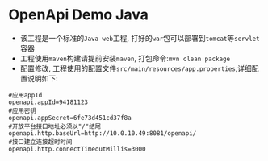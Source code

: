 # OpenApi Demo Java

* 该工程是一个标准的`Java web`工程, 打好的`war`包可以部署到`tomcat`等`servlet`容器
* 工程使用`maven`构建请提前安装`maven`, 打包命令:`mvn clean package`
* 配置修改, 工程使用的配置文件`src/main/resources/app.properties`,详细配置说明如下:

```properties
#应用appId
openapi.appId=94181123
#应用密钥
openapi.appSecret=6fe73d451cd37f8a
#开放平台接口地址必须以"/"结尾
openapi.http.baseUrl=http://10.0.10.49:8081/openapi/
#接口建立连接超时时间
openapi.http.connectTimeoutMillis=3000
```
